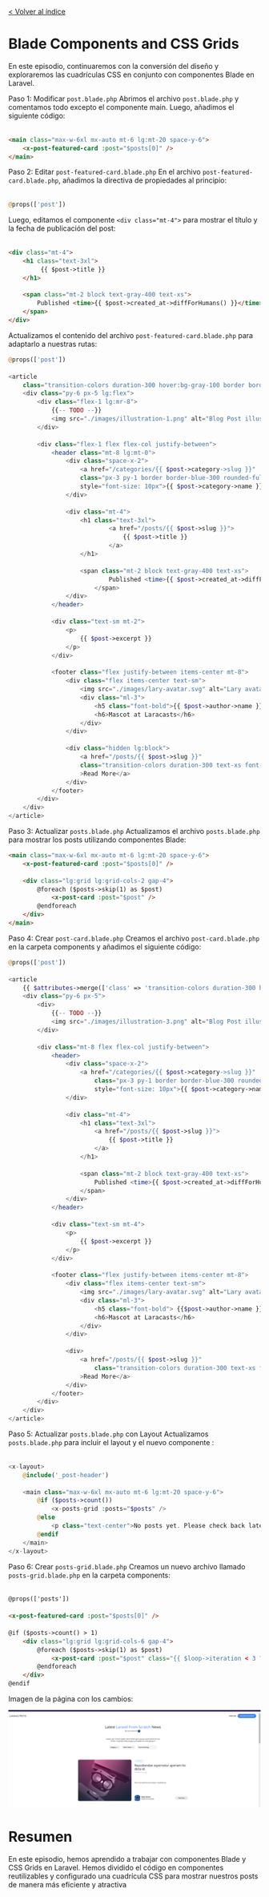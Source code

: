[< Volver al índice](/docs/readme.md)

# Blade Components and CSS Grids

En este episodio, continuaremos con la conversión del diseño y exploraremos las cuadrículas CSS en conjunto con componentes Blade en Laravel.

Paso 1: Modificar `post.blade.php`
Abrimos el archivo `post.blade.php` y comentamos todo excepto el componente main. Luego, añadimos el siguiente código:

```html

<main class="max-w-6xl mx-auto mt-6 lg:mt-20 space-y-6">
    <x-post-featured-card :post="$posts[0]" />
</main>
```
Paso 2: Editar `post-featured-card.blade.php`
En el archivo `post-featured-card.blade.php`, añadimos la directiva de propiedades al principio:

```php

@props(['post'])

```
Luego, editamos el componente `<div class="mt-4">` para mostrar el título y la fecha de publicación del post:

```html

<div class="mt-4">
    <h1 class="text-3xl">
         {{ $post->title }}
    </h1>

    <span class="mt-2 block text-gray-400 text-xs">
        Published <time>{{ $post->created_at->diffForHumans() }}</time>
    </span>
</div>
```
Actualizamos el contenido del archivo `post-featured-card.blade.php` para adaptarlo a nuestras rutas:

```php
@props(['post'])

<article
    class="transition-colors duration-300 hover:bg-gray-100 border border-black border-opacity-0 hover:border-opacity-5 rounded-xl">
    <div class="py-6 px-5 lg:flex">
        <div class="flex-1 lg:mr-8">
            {{-- TODO --}}
            <img src="./images/illustration-1.png" alt="Blog Post illustration" class="rounded-xl">
        </div>

        <div class="flex-1 flex flex-col justify-between">
            <header class="mt-8 lg:mt-0">
                <div class="space-x-2">
                    <a href="/categories/{{ $post->category->slug }}"
                    class="px-3 py-1 border border-blue-300 rounded-full text-blue-300 text-xs uppercase font-semibold"
                    style="font-size: 10px">{{ $post->category->name }}</a>
                </div>

                <div class="mt-4">
                    <h1 class="text-3xl">
                            <a href="/posts/{{ $post->slug }}">
                                {{ $post->title }}
                            </a>
                    </h1>

                    <span class="mt-2 block text-gray-400 text-xs">
                            Published <time>{{ $post->created_at->diffForHumans() }}</time>
                        </span>
                </div>
            </header>

            <div class="text-sm mt-2">
                <p>
                    {{ $post->excerpt }}
                </p>
            </div>

            <footer class="flex justify-between items-center mt-8">
                <div class="flex items-center text-sm">
                    <img src="./images/lary-avatar.svg" alt="Lary avatar">
                    <div class="ml-3">
                        <h5 class="font-bold">{{ $post->author->name }}</h5>
                        <h6>Mascot at Laracasts</h6>
                    </div>
                </div>

                <div class="hidden lg:block">
                    <a href="/posts/{{ $post->slug }}"
                    class="transition-colors duration-300 text-xs font-semibold bg-gray-200 hover:bg-gray-300 rounded-full py-2 px-8"
                    >Read More</a>
                </div>
            </footer>
        </div>
    </div>
</article>

```
Paso 3: Actualizar `posts.blade.php`
Actualizamos el archivo `posts.blade.php` para mostrar los posts utilizando componentes Blade:

```html
<main class="max-w-6xl mx-auto mt-6 lg:mt-20 space-y-6">
    <x-post-featured-card :post="$posts[0]" />

    <div class="lg:grid lg:grid-cols-2 gap-4">
        @foreach ($posts->skip(1) as $post)
            <x-post-card :post="$post" />
        @endforeach
    </div>
</main>
```
Paso 4: Crear `post-card.blade.php`
Creamos el archivo `post-card.blade.php` en la carpeta components y añadimos el siguiente código:

```php
@props(['post'])

<article
    {{ $attributes->merge(['class' => 'transition-colors duration-300 hover:bg-gray-100 border border-black border-opacity-0 hover:border-opacity-5 rounded-xl']) }}>
    <div class="py-6 px-5">
        <div>
            {{-- TODO --}}
            <img src="./images/illustration-3.png" alt="Blog Post illustration" class="rounded-xl">
        </div>

        <div class="mt-8 flex flex-col justify-between">
            <header>
                <div class="space-x-2">
                    <a href="/categories/{{ $post->category->slug }}"
                        class="px-3 py-1 border border-blue-300 rounded-full text-blue-300 text-xs uppercase font-semibold"
                        style="font-size: 10px">{{ $post->category->name }}</a>
                </div>

                <div class="mt-4">
                    <h1 class="text-3xl">
                        <a href="/posts/{{ $post->slug }}">
                            {{ $post->title }}
                        </a>
                    </h1>

                    <span class="mt-2 block text-gray-400 text-xs">
                        Published <time>{{ $post->created_at->diffForHumans() }}</time>
                    </span>
                </div>
            </header>

            <div class="text-sm mt-4">
                <p>
                    {{ $post->excerpt }}
                </p>
            </div>

            <footer class="flex justify-between items-center mt-8">
                <div class="flex items-center text-sm">
                    <img src="./images/lary-avatar.svg" alt="Lary avatar">
                    <div class="ml-3">
                        <h5 class="font-bold"> {{$post->author->name }}</h5>
                        <h6>Mascot at Laracasts</h6>
                    </div>
                </div>

                <div>
                    <a href="/posts/{{ $post->slug }}"
                        class="transition-colors duration-300 text-xs font-semibold bg-gray-200 hover:bg-gray-300 rounded-full py-2 px-8"
                    >Read More</a>
                </div>
            </footer>
        </div>
    </div>
</article>
```

Paso 5: Actualizar `posts.blade.php` con Layout
Actualizamos `posts.blade.php` para incluir el layout y el nuevo componente :

```php

<x-layout>
    @include('_post-header')

    <main class="max-w-6xl mx-auto mt-6 lg:mt-20 space-y-6">
        @if ($posts->count())
            <x-posts-grid :posts="$posts" />
        @else
            <p class="text-center">No posts yet. Please check back later.</p>
        @endif
    </main>
</x-layout>
```
Paso 6: Crear `posts-grid.blade.php`
Creamos un nuevo archivo llamado `posts-grid.blade.php` en la carpeta components:

```html

@props(['posts'])

<x-post-featured-card :post="$posts[0]" />

@if ($posts->count() > 1)
    <div class="lg:grid lg:grid-cols-6 gap-4">
        @foreach ($posts->skip(1) as $post)
            <x-post-card :post="$post" class="{{ $loop->iteration < 3 ? 'col-span-3' : 'col-span-2' }}" />
        @endforeach
    </div>
@endif

```
Imagen de la página con los cambios:

 ![Vista ](images/page-32.png)

# Resumen
En este episodio, hemos aprendido a trabajar con componentes Blade y CSS Grids en Laravel. Hemos dividido el código en componentes reutilizables y configurado una cuadrícula CSS para mostrar nuestros posts de manera más eficiente y atractiva